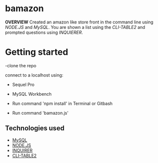 # bamazon

**OVERVIEW**
Created an amazon like store front in the command line using _NODE.JS_ and _MySQL_. You are shown a list using the _CLI-TABLE2_ and prompted questions using _INQUIERER_.

# Getting started

-clone the repo

connect to a localhost using:

- Sequel Pro
- MySQL Workbench

- Run command 'npm install' in Terminal or Gitbash
- Run command 'bamazon.js'

## Technologies used

- [MySQL](https://www.mysql.com/)
- [NODE.JS](https://nodejs.org/en/)
- [INQUIRER](https://www.npmjs.com/package/inquirer)
- [CLI-TABLE2](https://www.npmjs.com/package/cli-table2)
